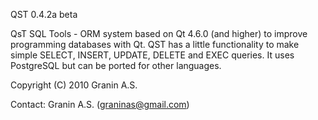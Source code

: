 QST 0.4.2a beta

QsT SQL Tools - ORM system based on Qt 4.6.0 (and higher) to improve programming databases with Qt. QST has a little functionality to make simple SELECT, INSERT, UPDATE, DELETE and EXEC queries. It uses PostgreSQL but can be ported for other languages.

Copyright (C) 2010 Granin A.S.

Contact: Granin A.S. (graninas@gmail.com)